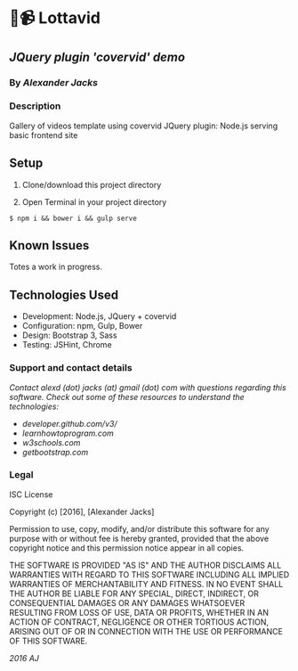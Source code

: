 # :roller_coaster::video_camera: Lottavid
## _JQuery plugin 'covervid' demo_

### By _Alexander Jacks_

### Description
Gallery of videos template using covervid JQuery plugin: Node.js serving basic frontend site

## Setup
1. Clone/download this project directory

2. Open Terminal in your project directory
```
$ npm i && bower i && gulp serve
```

## Known Issues
Totes a work in progress.


## Technologies Used
- Development: Node.js, JQuery + covervid
- Configuration: npm, Gulp, Bower
- Design: Bootstrap 3, Sass
- Testing: JSHint, Chrome

### Support and contact details
_Contact alexd (dot) jacks (at) gmail (dot) com with questions regarding this software.
Check out some of these resources to understand the technologies:_
- _developer.github.com/v3/_
- _learnhowtoprogram.com_
- _w3schools.com_
- _getbootstrap.com_

### Legal
ISC License

Copyright (c) [2016], [Alexander Jacks]

Permission to use, copy, modify, and/or distribute this software for any purpose with or without fee is hereby granted, provided that the above copyright notice and this permission notice appear in all copies.

THE SOFTWARE IS PROVIDED "AS IS" AND THE AUTHOR DISCLAIMS ALL WARRANTIES WITH REGARD TO THIS SOFTWARE INCLUDING ALL IMPLIED WARRANTIES OF MERCHANTABILITY AND FITNESS. IN NO EVENT SHALL THE AUTHOR BE LIABLE FOR ANY SPECIAL, DIRECT, INDIRECT, OR CONSEQUENTIAL DAMAGES OR ANY DAMAGES WHATSOEVER RESULTING FROM LOSS OF USE, DATA OR PROFITS, WHETHER IN AN ACTION OF CONTRACT, NEGLIGENCE OR OTHER TORTIOUS ACTION, ARISING OUT OF OR IN CONNECTION WITH THE USE OR PERFORMANCE OF THIS SOFTWARE.

*2016 AJ*

